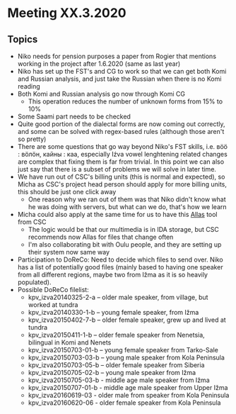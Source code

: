 # Meeting XX.3.2020

## Topics

- Niko needs for pension purposes a paper from Rogier that mentions working in the project after 1.6.2020 (same as last year)
- Niko has set up the FST's and CG to work so that we can get both Komi and Russian analysis, and just take the Russian when there is no Komi reading
- Both Komi and Russian analysis go now through Komi CG
  - This operation reduces the number of unknown forms from 15% to 10%
- Some Saami part needs to be checked
- Quite good portion of the dialectal forms are now coming out correctly, and some can be solved with regex-based rules (although those aren't so pretty)
- There are some questions that go way beyond Niko's FST skills, i.e. вӧӧ : вӧлӧн, кайны : каа, especially Iźva vowel lenghtening related changes are complex that fixing them is far from trivial. In this point we can also just say that there is a subset of problems we will solve in later time.
- We have run out of CSC's billing units (this is normal and expected), so Micha as CSC's project head person should apply for more billing units, this should be just one click away
    - One reason why we ran out of them was that Niko didn't know what he was doing with servers, but what can we do, that's how we learn
- Micha could also apply at the same time for us to have this [Allas](https://www.csc.fi/en/-/allas-tuo-nykyaikaisen-datanhallinnan-tutkijoiden-kayttoon) tool from CSC
    - The logic would be that our multimedia is in IDA storage, but CSC recommends now Allas for files that change often
    - I'm also collaborating bit with Oulu people, and they are setting up their system now same way
- Participation to DoReCo: Need to decide which files to send over. Niko has a list of potentially good files (mainly based to having one speaker from all different regions, maybe two from Ižma as it is so heavily populated).
- Possible DoReCo filelist:
    - kpv_izva20140325-2-a – older male speaker, from village, but worked at tundra
    - kpv_izva20140330-1-b – young female speaker, from Ižma
    - kpv_izva20150402-7-b – older female speaker, grew up and lived at tundra
    - kpv_izva20150411-1-b – older female speaker from Nenetsia, bilingual in Komi and Nenets
    - kpv_izva20150703-01-b – young female speaker from Tarko-Sale
    - kpv_izva20150703-03-b – young male speaker from Kola Peninsula
    - kpv_izva20150703-05-b – older female speaker from Siberia
    - kpv_izva20150705-02-b – young male speaker from Ižma
    - kpv_izva20150705-03-b - middle age male speaker from Ižma
    - kpv_izva20150707-01-b - middle age male speaker from Upper Ižma
    - kpv_izva20160619-03 - older male from speaker from Kola Peninsula
    - kpv_izva20160620-06 - older female speaker from Kola Peninsula
